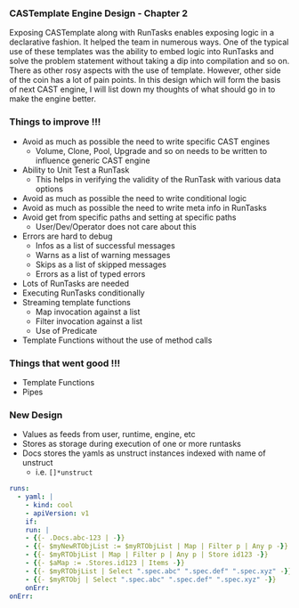 ### CASTemplate Engine Design - Chapter 2
Exposing CASTemplate along with RunTasks enables exposing logic in a declarative fashion. It helped the team in numerous ways.
One of the typical use of these templates was the ability to embed logic into RunTasks and solve the problem statement without
taking a dip into compilation and so on. There as other rosy aspects with the use of template. However, other side of the coin
has a lot of pain points. In this design which will form the basis of next CAST engine, I will list down my thoughts of what
should go in to make the engine better.

### Things to improve !!!
- Avoid as much as possible the need to write specific CAST engines
  - Volume, Clone, Pool, Upgrade and so on needs to be written to influence generic CAST engine
- Ability to Unit Test a RunTask
  - This helps in verifying the validity of the RunTask with various data options
- Avoid as much as possible the need to write conditional logic
- Avoid as much as possible the need to write meta info in RunTasks
- Avoid get from specific paths and setting at specific paths
  - User/Dev/Operator does not care about this
- Errors are hard to debug
  - Infos as a list of successful messages
  - Warns as a list of warning messages
  - Skips as a list of skipped messages
  - Errors as a list of typed errors
- Lots of RunTasks are needed
- Executing RunTasks conditionally
- Streaming template functions
  - Map invocation against a list
  - Filter invocation against a list
  - Use of Predicate
- Template Functions without the use of method calls

### Things that went good !!!
- Template Functions
- Pipes

### New Design
- Values as feeds from user, runtime, engine, etc
- Stores as storage during execution of one or more runtasks
- Docs stores the yamls as unstruct instances indexed with name of unstruct
  - i.e. `[]*unstruct`
```yaml
runs:
  - yaml: |
    - kind: cool
    - apiVersion: v1
    if: 
    run: |
    - {{- .Docs.abc-123 | -}}
    - {{- $myNewRTObjList := $myRTObjList | Map | Filter p | Any p -}}
    - {{- $myRTObjList | Map | Filter p | Any p | Store id123 -}}
    - {{- $aMap := .Stores.id123 | Items -}}
    - {{- $myRTObjList | Select ".spec.abc" ".spec.def" ".spec.xyz" -}}
    - {{- $myRTObj | Select ".spec.abc" ".spec.def" ".spec.xyz" -}}
    onErr: 
onErr:
```
